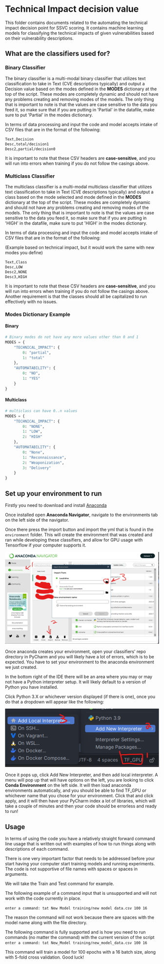 # Technical Impact decision value
This folder contains documents related to the automating the technical impact decision point for SSVC scoring. It contains machine learning models for classifying the technical impacts of given vulnerabilities based on their vulnerability descriptions. 

## What are the classifiers used for?

### Binary Classifier
The binary classifier is a multi-modal binary classifier that utilizes text classification to take in Text (CVE descriptions typically) and output a Decision value based on the modes defined in the **MODES** dictionary at the top of the script. These modes are completely dynamic and should not have any problems creating and removing modes of the models. The only thing that is important to note is that the values are case sensitive to the data you feed it, so make sure that if you are putting in 'Partial' in the datafile, make sure to put 'Partial' in the modes dictionary.


In terms of data processing and input the code and model accepts intake of CSV files that are in the format of the following:

```
Text,Decision
Desc,total/decision1
Desc2,partial/decision0
```
It is important to note that these CSV headers are **case-sensitive**, and you will run into errors when training if you do not follow the casings above.

### Multiclass Classifier
The multiclass classifier is a multi-modal multiclass classifier that utilizes text classification to take in Text (CVE descriptions typically) and output a class based on the mode selected and mode defined in the **MODES** dictionary at the top of the script. These modes are completely dynamic and should not have any problems creating and removing modes of the models. The only thing that is important to note is that the values are case sensitive to the data you feed it, so make sure that if you are putting in 'HIGH' in the datafile, make sure to put 'HIGH' in the modes dictionary.


In terms of data processing and input the code and model accepts intake of CSV files that are in the format of the following:

(Example based on technical impact, but it would work the same with new modes you define)
```
Text,Class
Desc,LOW
Desc2,NONE
Desc3,HIGH
```
It is important to note that these CSV headers are **case-sensitive**, and you will run into errors when training if you do not follow the casings above.
Another requirement is that the classes should all be capitalized to run effectively with no issues. 

### Modes Dictionary Example
#### Binary
```python
# Binary modes do not have any more values other than 0 and 1
MODES = {
    "TECHNICAL_IMPACT": {
        0: "partial",
        1: "total"
    },
    "AUTOMATABILITY": {
        0: "NO",
        1: "YES"
    }
}
```

#### Multiclass
```python
# multiclass can have 0..n values
MODES = {
    "TECHNICAL_IMPACT": {
        0: "NONE",
        1: "LOW",
        2: "HIGH"
    },
    "AUTOMATABILITY": {
        0: "None",
        1: "Reconnaissance",
        2: "Weaponization",
        3: "Delivery"
    }
}
```

## Set up your environment to run

Firstly you need to download and install [Anaconda](https://www.anaconda.com/download)

Once installed open **Anaconda Navigator**, navigate to the environments tab on the left side of the navigator. 

Once there press the import button and import the yml that is found in the `environment` folder.
This will create the environment that was created and ran while developing these classifiers, and allow for GPU usage with Tensorflow if your computer supports it.

![anaconda import.png](environment%2Freadme_media%2Fanaconda%20import.png)


Once anaconda creates your environment, open your classifiers' repo directory in PyCharm and you will likely have a lot of errors, which is to be expected. You have to set your environment to the anaconda environment we just created.

In the bottom right of the IDE there will be an area where you may or may not have a Python interpreter setup. It will likely default to a version of Python you have installed.

Click Python 3.X or whichever version displayed (if there is one), once you do that a dropdown will appear like the following:

![add interpreter.png](environment%2Freadme_media%2Fadd%20interpreter.png)

Once it pops up, click Add New Interpreter, and then add local interpreter. A menu will pop up that will have options on the left, you are looking to click 
**Conda Environment** on the left side. It will then load anaconda environments automatically, and you should be able to find TF_GPU or whichever name that you chose for your 
environment. Click that and click apply, and it will then have your PyCharm index a lot of libraries, which will take a couple of minutes and then your code should be errorless and ready to run!

## Usage
In terms of using the code you have a relatively straight forward command line usage that is written out with examples of how to run things along with descriptions of each command.

There is one very important factor that needs to be addressed before your start having your computer start training models and running experiments.
The code is not supportive of file names with spaces or spaces in arguments.

We will take the Train and Test command for example.

The following example of a command input that is unsupported and will not work with the code currently in place. 

`enter a command: tat New Model training/new model data.csv 100 16`

The reason the command will not work because there are spaces with the model name along with the file directory. 

The following command is fully supported and is how you need to run commands (no matter the command) with the current version of the script
`enter a command: tat New_Model training/new_model_data.csv 100 16`

This command will train a model for 100 epochs with a 16 batch size, along with 5-fold cross validation. Good luck!
